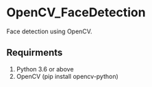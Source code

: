 # OpenCV_FaceDetection
Face detection using OpenCV.

## Requirments
1. Python 3.6 or above
2. OpenCV (pip install opencv-python)
